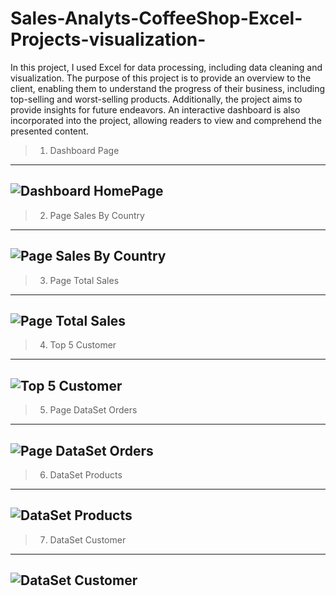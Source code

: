 # Sales-Analyts-CoffeeShop-Excel-Projects-visualization-
In this project, I used Excel for data processing, including data cleaning and visualization. The purpose of this project is to provide an overview to the client, enabling them to understand the progress of their business, including top-selling and worst-selling products. Additionally, the project aims to provide insights for future endeavors. An interactive dashboard is also incorporated into the project, allowing readers to view and comprehend the presented content.

> 1. Dashboard Page
---
![Dashboard HomePage](https://github.com/indrabayusegara/Sales-Analyts-CoffeeShop-Excel-Projects-visualization-/assets/75928437/d7d9ceaa-0fbd-44e9-8f89-c2032f8a896a)
---

> 2. Page Sales By Country
---
![Page Sales By Country](https://github.com/indrabayusegara/Sales-Analyts-CoffeeShop-Excel-Projects-visualization-/assets/75928437/fd2dffeb-8eb2-4b00-874f-cb7dc6ee445b)
---

> 3. Page Total Sales
---
![Page Total Sales](https://github.com/indrabayusegara/Sales-Analyts-CoffeeShop-Excel-Projects-visualization-/assets/75928437/6635ee48-8d0e-4a00-83ce-2d5107374548)
---
> 4. Top 5 Customer
---
![Top 5 Customer](https://github.com/indrabayusegara/Sales-Analyts-CoffeeShop-Excel-Projects-visualization-/assets/75928437/c7a4b607-6e0a-4a5e-a3f8-498ade0e17e7)
---
> 5. Page DataSet Orders
---
![Page DataSet Orders](https://github.com/indrabayusegara/Sales-Analyts-CoffeeShop-Excel-Projects-visualization-/assets/75928437/d9150747-47e5-49b9-89bf-72fff6085228)
---
> 6. DataSet Products
---
![DataSet Products](https://github.com/indrabayusegara/Sales-Analyts-CoffeeShop-Excel-Projects-visualization-/assets/75928437/02e0940e-ea0c-40ca-b450-0bb2eeb820ce)
---
> 7. DataSet Customer
---
![DataSet Customer](https://github.com/indrabayusegara/Sales-Analyts-CoffeeShop-Excel-Projects-visualization-/assets/75928437/730f075a-04ac-4bb0-a5f0-fd1b0c4f1e90)
---
